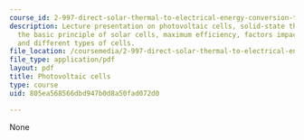 ```yaml
---
course_id: 2-997-direct-solar-thermal-to-electrical-energy-conversion-technologies-fall-2009
description: Lecture presentation on photovoltaic cells, solid-state thermionics,
  the basic principle of solar cells, maximum efficiency, factors impacting efficiency,
  and different types of cells.
file_location: /coursemedia/2-997-direct-solar-thermal-to-electrical-energy-conversion-technologies-fall-2009/805ea568566dbd947b0d8a50fad072d0_MIT2_997F09_lec07.pdf
file_type: application/pdf
layout: pdf
title: Photovoltaic cells
type: course
uid: 805ea568566dbd947b0d8a50fad072d0

---
```

None